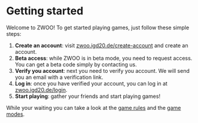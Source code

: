 # Getting started

Welcome to ZWOO! To get started playing games, just follow these simple steps:

1. **Create an account**: visit [zwoo.igd20.de/create-account](https://zwoo.igd20.de/create-account) and create an account.
2. **Beta access**: while ZWOO is in beta mode, you need to request access. You can get a beta code simply by contacting us.
3. **Verify you account**: next you need to verify you account. We will send you an email with a verification link.
4. **Log in**: once you have verified your account, you can log in at [zwoo.igd20.de/login](https://zwoo.igd20.de/login).
5. **Start playing**: gather your friends and start playing games!

While your waiting you can take a look at the [game rules](/rules/index.md) and the [game modes](/games/index.md).

